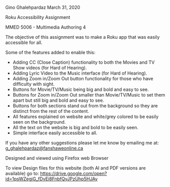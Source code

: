Gino Ghalehpardaz
March 31, 2020

Roku Accessibility Assignment

MMED 5006 - Multimedia Authoring 4


The objective of this assignment was to make a Roku app that was easily accessible for all.

Some of the features added to enable this:

- Adding CC (Close Caption) functionality to both the Movies and TV Show videos (for Hard of Hearing).
- Adding Lyric Video to the Music interface (for Hard of Hearing).
- Adding Zoom in/Zoom Out button functionality for those who have difficulty with sight.
- Buttons for Movie/TV/Music being big and bold and easy to see.
- Buttons for Zoom in/Zoom Out smaller than Movie/TV/Music to set them apart but still big and bold and easy to see.
- Buttons for both sections stand out from the background so they are distinct from the rest of the content.
- All features explained on website and white/grey colored to be easily seen on the background.
- All the text on the website is big and bold to be easily seen.
- Simple interface easily accessible to all.

If you have any other suggestions please let me know by emailing me at:
g_ghalehpardaz@fanshaweonline.ca


Designed and viewed using Firefox web Browser

To view Design files for this website (both AI and PDF versions are available) go to: 
https://drive.google.com/open?id=1psWZegjG_fDvEi8FnbfQyJPzUhp5HJAy

